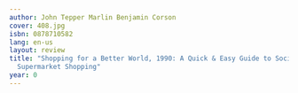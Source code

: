 ```yaml
---
author: John Tepper Marlin Benjamin Corson
cover: 408.jpg
isbn: 0878710582
lang: en-us
layout: review
title: "Shopping for a Better World, 1990: A Quick & Easy Guide to Socially Responsible
  Supermarket Shopping"
year: 0
---
```

